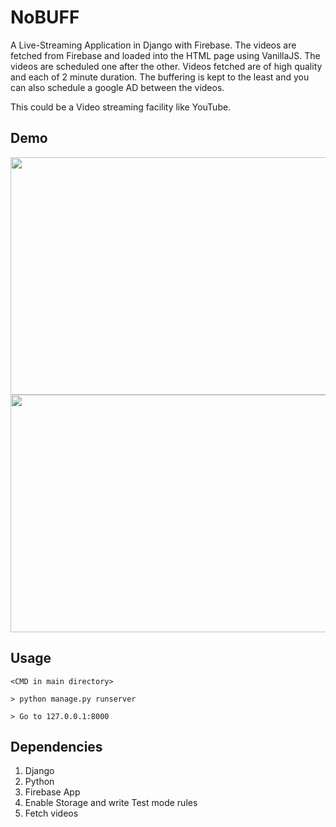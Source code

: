 # NoBUFF
A Live-Streaming Application in Django with Firebase. The videos are fetched from Firebase and loaded into the HTML page using VanillaJS. 
The videos are scheduled one after the other. 
Videos fetched are of high quality and each of 2 minute duration. The buffering is kept to the least and you can also schedule a google AD between the videos.

This could be a Video streaming facility like YouTube.

## Demo
<img src ="https://user-images.githubusercontent.com/29985870/114535173-67b1b580-9c6d-11eb-97d4-908725acc784.png" width ="650" height="380">
<img src ="https://user-images.githubusercontent.com/29985870/114535185-6bddd300-9c6d-11eb-9cf1-a86889fd69bc.png" width ="650" height="380">


## Usage 
```
<CMD in main directory>

> python manage.py runserver

> Go to 127.0.0.1:8000

```

## Dependencies

1. Django
2. Python
3. Firebase App
4. Enable Storage and write Test mode rules
5. Fetch videos


